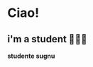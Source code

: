 <h1> Ciao! </h1>
<h2>i'm a student 👨🏼‍💻</h2>

**studente sugnu**

<!---
fedoloo/fedoloo is a ✨ special ✨ repository because its `README.md` (this file) appears on your GitHub profile.
You can click the Preview link to take a look at your changes.
--->

